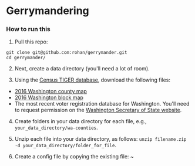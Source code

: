 # Gerrymandering

### How to run this

1. Pull this repo:

```
git clone git@github.com:rohan/gerrymander.git
cd gerrymander/
```

2. Next, create a data directory (you'll need a lot of room).

3. Using the [Census TIGER database](https://census.gov/geo/maps-data/data/tiger-line.html), download the following files:
- [2016 Washington county map](ftp://ftp2.census.gov/geo/tiger/TIGER2016/COUNTY/tl_2016_us_county.zip)
- [2016 Washington block map](ftp://ftp2.census.gov/geo/tiger/TIGER2016/TABBLOCK/tl_2016_53_tabblock10.zip)
- The most recent voter registration database for Washington. You'll need to request permission on the [Washington Secretary of State website](https://www.sos.wa.gov/elections/vrdb/extract-requests.aspx).

4. Create folders in your data directory for each file, e.g., `your_data_directory/wa-counties`.

5. Unzip each file into your data directory, as follows: `unzip filename.zip -d your_data_directory/folder_for_file`.

6. Create a config file by copying the existing file: ~
